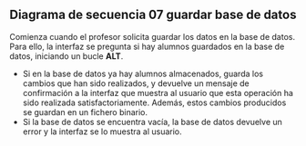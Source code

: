 ## Diagrama de secuencia 07 guardar base de datos

Comienza cuando el profesor solicita guardar los datos en la base de datos. Para ello, la interfaz se pregunta si hay alumnos guardados en la base de datos, iniciando un bucle **ALT**.
* Si en la base de datos ya hay alumnos almacenados, guarda los cambios que han sido realizados, y devuelve un mensaje de confirmación a la interfaz que muestra al usuario que esta operación ha sido realizada satisfactoriamente. Además, estos cambios producidos se guardan en un fichero binario.
* Si la base de datos se encuentra vacía, la base de datos devuelve un error y la interfaz se lo muestra al usuario.
